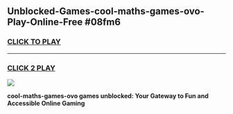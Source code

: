 
## Unblocked-Games-cool-maths-games-ovo-Play-Online-Free #08fm6
<h3>
<a href="https://us.freeplayer.one?title=cool-maths-games-ovo&ref=10M">CLICK TO PLAY</a></h3>
<hr>

<h3>
<a href="https://us.freeplayer.one?title=cool-maths-games-ovo&ref=10M">CLICK 2 PLAY</a>
  
</h3>

<a href="https://us.freeplayer.one?title=cool-maths-games-ovo&ref=10M"><img src="https://clearcache.store/games.png"></a>


**cool-maths-games-ovo games unblocked: Your Gateway to Fun and Accessible Online Gaming**

